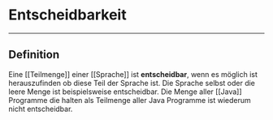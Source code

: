 # Entscheidbarkeit

---

## Definition

Eine [[Teilmenge]] einer [[Sprache]] ist **entscheidbar**, wenn es möglich ist herauszufinden ob diese Teil der Sprache ist. Die Sprache selbst oder die leere Menge ist beispielsweise entscheidbar. Die Menge aller [[Java]] Programme die halten als Teilmenge aller Java Programme ist wiederum nicht entscheidbar.
